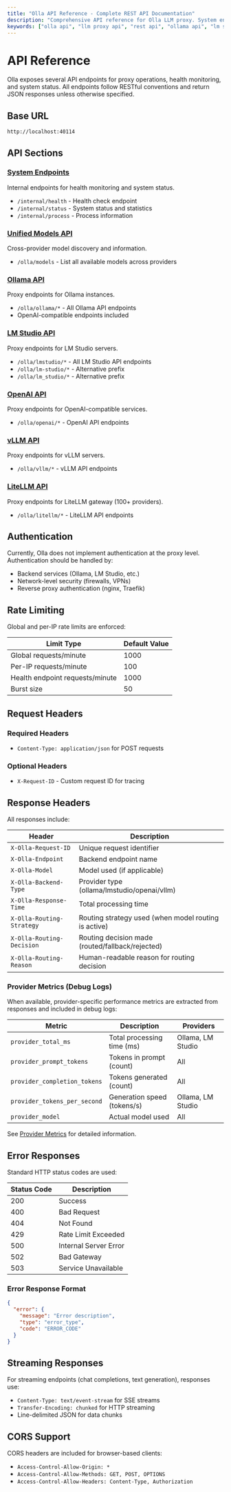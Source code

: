 ```yaml
---
title: "Olla API Reference - Complete REST API Documentation"
description: "Comprehensive API reference for Olla LLM proxy. System endpoints, unified models API, and proxy endpoints for Ollama, LM Studio, vLLM and OpenAI-compatible services."
keywords: ["olla api", "llm proxy api", "rest api", "ollama api", "lm studio api", "vllm api", "openai api", "system endpoints"]
---
```


# API Reference

Olla exposes several API endpoints for proxy operations, health monitoring, and system status. All endpoints follow RESTful conventions and return JSON responses unless otherwise specified.

## Base URL

```
http://localhost:40114
```

## API Sections

### [System Endpoints](system.md)
Internal endpoints for health monitoring and system status.

- `/internal/health` - Health check endpoint
- `/internal/status` - System status and statistics
- `/internal/process` - Process information

### [Unified Models API](models.md)
Cross-provider model discovery and information.

- `/olla/models` - List all available models across providers

### [Ollama API](ollama.md)
Proxy endpoints for Ollama instances.

- `/olla/ollama/*` - All Ollama API endpoints
- OpenAI-compatible endpoints included

### [LM Studio API](lmstudio.md)
Proxy endpoints for LM Studio servers.

- `/olla/lmstudio/*` - All LM Studio API endpoints
- `/olla/lm-studio/*` - Alternative prefix
- `/olla/lm_studio/*` - Alternative prefix

### [OpenAI API](openai.md)
Proxy endpoints for OpenAI-compatible services.

- `/olla/openai/*` - OpenAI API endpoints

### [vLLM API](vllm.md)
Proxy endpoints for vLLM servers.

- `/olla/vllm/*` - vLLM API endpoints

### [LiteLLM API](litellm.md)
Proxy endpoints for LiteLLM gateway (100+ providers).

- `/olla/litellm/*` - LiteLLM API endpoints

## Authentication

Currently, Olla does not implement authentication at the proxy level. Authentication should be handled by:
- Backend services (Ollama, LM Studio, etc.)
- Network-level security (firewalls, VPNs)
- Reverse proxy authentication (nginx, Traefik)

## Rate Limiting

Global and per-IP rate limits are enforced:

| Limit Type | Default Value |
|------------|---------------|
| Global requests/minute | 1000 |
| Per-IP requests/minute | 100 |
| Health endpoint requests/minute | 1000 |
| Burst size | 50 |

## Request Headers

### Required Headers
- `Content-Type: application/json` for POST requests

### Optional Headers
- `X-Request-ID` - Custom request ID for tracing

## Response Headers

All responses include:

| Header | Description |
|--------|-------------|
| `X-Olla-Request-ID` | Unique request identifier |
| `X-Olla-Endpoint` | Backend endpoint name |
| `X-Olla-Model` | Model used (if applicable) |
| `X-Olla-Backend-Type` | Provider type (ollama/lmstudio/openai/vllm) |
| `X-Olla-Response-Time` | Total processing time |
| `X-Olla-Routing-Strategy` | Routing strategy used (when model routing is active) |
| `X-Olla-Routing-Decision` | Routing decision made (routed/fallback/rejected) |
| `X-Olla-Routing-Reason` | Human-readable reason for routing decision |

### Provider Metrics (Debug Logs)

When available, provider-specific performance metrics are extracted from responses and included in debug logs:

| Metric | Description | Providers |
|--------|-------------|-----------|
| `provider_total_ms` | Total processing time (ms) | Ollama, LM Studio |
| `provider_prompt_tokens` | Tokens in prompt (count) | All |
| `provider_completion_tokens` | Tokens generated (count) | All |
| `provider_tokens_per_second` | Generation speed (tokens/s) | Ollama, LM Studio |
| `provider_model` | Actual model used | All |

See [Provider Metrics](../concepts/provider-metrics.md) for detailed information.

## Error Responses

Standard HTTP status codes are used:

| Status Code | Description |
|-------------|-------------|
| 200 | Success |
| 400 | Bad Request |
| 404 | Not Found |
| 429 | Rate Limit Exceeded |
| 500 | Internal Server Error |
| 502 | Bad Gateway |
| 503 | Service Unavailable |

### Error Response Format

```json
{
  "error": {
    "message": "Error description",
    "type": "error_type",
    "code": "ERROR_CODE"
  }
}
```

## Streaming Responses

For streaming endpoints (chat completions, text generation), responses use:

- `Content-Type: text/event-stream` for SSE streams
- `Transfer-Encoding: chunked` for HTTP streaming
- Line-delimited JSON for data chunks

## CORS Support

CORS headers are included for browser-based clients:

- `Access-Control-Allow-Origin: *`
- `Access-Control-Allow-Methods: GET, POST, OPTIONS`
- `Access-Control-Allow-Headers: Content-Type, Authorization`
